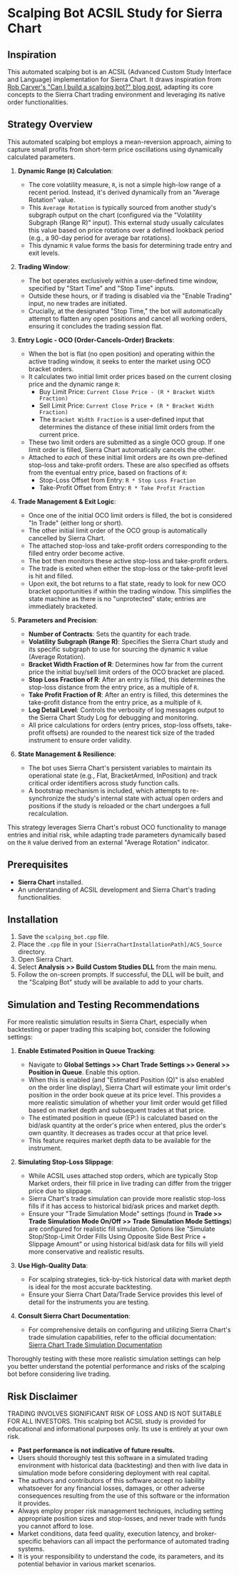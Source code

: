 # Scalping Bot ACSIL Study for Sierra Chart

## Inspiration

This automated scalping bot is an ACSIL (Advanced Custom Study Interface and Language) implementation for Sierra Chart. It draws inspiration from [Rob Carver's "Can I build a scalping bot?" blog post](https://qoppac.blogspot.com/2025/05/can-i-build-scalping-bot-blogpost-with.html), adapting its core concepts to the Sierra Chart trading environment and leveraging its native order functionalities.

## Strategy Overview

This automated scalping bot employs a mean-reversion approach, aiming to capture small profits from short-term price oscillations using dynamically calculated parameters.

1.  **Dynamic Range (`R`) Calculation**:
    *   The core volatility measure, `R`, is not a simple high-low range of a recent period. Instead, it's derived dynamically from an "Average Rotation" value.
    *   This `Average Rotation` is typically sourced from another study's subgraph output on the chart (configured via the "Volatility Subgraph (Range R)" input). This external study usually calculates this value based on price rotations over a defined lookback period (e.g., a 90-day period for average bar rotations).
    *   This dynamic `R` value forms the basis for determining trade entry and exit levels.

2.  **Trading Window**:
    *   The bot operates exclusively within a user-defined time window, specified by "Start Time" and "Stop Time" inputs.
    *   Outside these hours, or if trading is disabled via the "Enable Trading" input, no new trades are initiated.
    *   Crucially, at the designated "Stop Time," the bot will automatically attempt to flatten any open positions and cancel all working orders, ensuring it concludes the trading session flat.

3.  **Entry Logic - OCO (Order-Cancels-Order) Brackets**:
    *   When the bot is flat (no open position) and operating within the active trading window, it seeks to enter the market using OCO bracket orders.
    *   It calculates two initial limit order prices based on the current closing price and the dynamic range `R`:
        *   Buy Limit Price: `Current Close Price - (R * Bracket Width Fraction)`
        *   Sell Limit Price: `Current Close Price + (R * Bracket Width Fraction)`
        *   The `Bracket Width Fraction` is a user-defined input that determines the distance of these initial limit orders from the current price.
    *   These two limit orders are submitted as a single OCO group. If one limit order is filled, Sierra Chart automatically cancels the other.
    *   Attached to *each* of these initial limit orders are its own pre-defined stop-loss and take-profit orders. These are also specified as offsets from the eventual entry price, based on fractions of `R`:
        *   Stop-Loss Offset from Entry: `R * Stop Loss Fraction`
        *   Take-Profit Offset from Entry: `R * Take Profit Fraction`

4.  **Trade Management & Exit Logic**:
    *   Once one of the initial OCO limit orders is filled, the bot is considered "In Trade" (either long or short).
    *   The other initial limit order of the OCO group is automatically cancelled by Sierra Chart.
    *   The attached stop-loss and take-profit orders corresponding to the filled entry order become active.
    *   The bot then monitors these active stop-loss and take-profit orders.
    *   The trade is exited when either the stop-loss or the take-profit level is hit and filled.
    *   Upon exit, the bot returns to a flat state, ready to look for new OCO bracket opportunities if within the trading window. This simplifies the state machine as there is no "unprotected" state; entries are immediately bracketed.

5.  **Parameters and Precision**:
    *   **Number of Contracts**: Sets the quantity for each trade.
    *   **Volatility Subgraph (Range R)**: Specifies the Sierra Chart study and its specific subgraph to use for sourcing the dynamic `R` value (Average Rotation).
    *   **Bracket Width Fraction of R**: Determines how far from the current price the initial buy/sell limit orders of the OCO bracket are placed.
    *   **Stop Loss Fraction of R**: After an entry is filled, this determines the stop-loss distance from the entry price, as a multiple of `R`.
    *   **Take Profit Fraction of R**: After an entry is filled, this determines the take-profit distance from the entry price, as a multiple of `R`.
    *   **Log Detail Level**: Controls the verbosity of log messages output to the Sierra Chart Study Log for debugging and monitoring.
    *   All price calculations for orders (entry prices, stop-loss offsets, take-profit offsets) are rounded to the nearest tick size of the traded instrument to ensure order validity.

6.  **State Management & Resilience**:
    *   The bot uses Sierra Chart's persistent variables to maintain its operational state (e.g., Flat, BracketArmed, InPosition) and track critical order identifiers across study function calls.
    *   A bootstrap mechanism is included, which attempts to re-synchronize the study's internal state with actual open orders and positions if the study is reloaded or the chart undergoes a full recalculation.

This strategy leverages Sierra Chart's robust OCO functionality to manage entries and initial risk, while adapting trade parameters dynamically based on the `R` value derived from an external "Average Rotation" indicator.

## Prerequisites

- **Sierra Chart** installed.
- An understanding of ACSIL development and Sierra Chart's trading functionalities.

## Installation

1.  Save the `scalping_bot.cpp` file.
2.  Place the `.cpp` file in your `[SierraChartInstallationPath]/ACS_Source` directory.
3.  Open Sierra Chart.
4.  Select **Analysis >> Build Custom Studies DLL** from the main menu.
5.  Follow the on-screen prompts. If successful, the DLL will be built, and the "Scalping Bot" study will be available to add to your charts.

## Simulation and Testing Recommendations

For more realistic simulation results in Sierra Chart, especially when backtesting or paper trading this scalping bot, consider the following settings:

1.  **Enable Estimated Position in Queue Tracking**:
    *   Navigate to **Global Settings >> Chart Trade Settings >> General >> Position in Queue**. Enable this option.
    *   When this is enabled (and "Estimated Position (Q)" is also enabled on the order line display), Sierra Chart will estimate your limit order's position in the order book queue at its price level. This provides a more realistic simulation of whether your limit order would get filled based on market depth and subsequent trades at that price.
    *   The estimated position in queue (EP:) is calculated based on the bid/ask quantity at the order's price when entered, plus the order's own quantity. It decreases as trades occur at that price level.
    *   This feature requires market depth data to be available for the instrument.

2.  **Simulating Stop-Loss Slippage**:
    *   While ACSIL uses attached stop orders, which are typically Stop Market orders, their fill price in live trading can differ from the trigger price due to slippage.
    *   Sierra Chart's trade simulation can provide more realistic stop-loss fills if it has access to historical bid/ask prices and market depth.
    *   Ensure your "Trade Simulation Mode" settings (found in **Trade >> Trade Simulation Mode On/Off >> Trade Simulation Mode Settings**) are configured for realistic fill simulation. Options like "Simulate Stop/Stop-Limit Order Fills Using Opposite Side Best Price + Slippage Amount" or using historical bid/ask data for fills will yield more conservative and realistic results.

3.  **Use High-Quality Data**:
    *   For scalping strategies, tick-by-tick historical data with market depth is ideal for the most accurate backtesting.
    *   Ensure your Sierra Chart Data/Trade Service provides this level of detail for the instruments you are testing.

4.  **Consult Sierra Chart Documentation**:
    *   For comprehensive details on configuring and utilizing Sierra Chart's trade simulation capabilities, refer to the official documentation: [Sierra Chart Trade Simulation Documentation](https://www.sierrachart.com/index.php?page=doc/TradeSimulation.php#UsingTradeSimulation)

Thoroughly testing with these more realistic simulation settings can help you better understand the potential performance and risks of the scalping bot before considering live trading.

## Risk Disclaimer

TRADING INVOLVES SIGNIFICANT RISK OF LOSS AND IS NOT SUITABLE FOR ALL INVESTORS. This scalping bot ACSIL study is provided for educational and informational purposes only. Its use is entirely at your own risk.

-   **Past performance is not indicative of future results.**
-   Users should thoroughly test this software in a simulated trading environment with historical data (backtesting) and then with live data in simulation mode before considering deployment with real capital.
-   The authors and contributors of this software accept no liability whatsoever for any financial losses, damages, or other adverse consequences resulting from the use of this software or the information it provides.
-   Always employ proper risk management techniques, including setting appropriate position sizes and stop-losses, and never trade with funds you cannot afford to lose.
-   Market conditions, data feed quality, execution latency, and broker-specific behaviors can all impact the performance of automated trading systems.
-   It is your responsibility to understand the code, its parameters, and its potential behavior in various market scenarios.